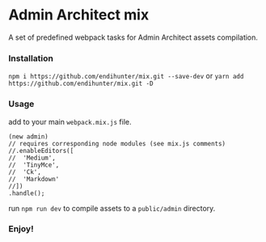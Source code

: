 # Admin Architect mix

A set of predefined webpack tasks for Admin Architect assets compilation.

### Installation

`npm i https://github.com/endihunter/mix.git --save-dev`
or
`yarn add https://github.com/endihunter/mix.git -D`

### Usage

add to your main `webpack.mix.js` file.

```
(new admin)
// requires corresponding node modules (see mix.js comments)
//.enableEditors([
//  'Medium',
//  'TinyMce',
//  'Ck',
//  'Markdown'
//])
.handle();
``` 


run `npm run dev` to compile assets to a `public/admin` directory.

### Enjoy!
